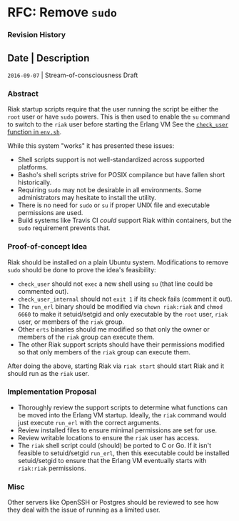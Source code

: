 # RFC: Remove `sudo`

### Revision History

Date         | Description
--------------------------------------------
`2016-09-07` | Stream-of-consciousness Draft

### Abstract

Riak startup scripts require that the user running the script be either the `root` user or have `sudo` powers. This is then used to enable the `su` command to switch to the `riak` user before starting the Erlang VM See the [`check_user` function in `env.sh`](https://github.com/basho/node_package/blob/develop/priv/base/env.sh#L220-L248).

While this system "works" it has presented these issues:

* Shell scripts support is not well-standardized across supported platforms.
* Basho's shell scripts strive for POSIX compilance but have fallen short historically.
* Requiring `sudo` may not be desirable in all environments. Some administrators may hesitate to install the utility.
* There is no need for `sudo` or `su` if proper UNIX file and executable permissions are used.
* Build systems like Travis CI *could* support Riak within containers, but the `sudo` requirement prevents that.

### Proof-of-concept Idea

Riak should be installed on a plain Ubuntu system. Modifications to remove `sudo` should be done to prove the idea's feasibility:

* `check_user` should not `exec` a new shell using `su` (that line could be commented out).
* `check_user_internal` should not `exit 1` if its check fails (comment it out).
* The `run_erl` binary should be modified via `chown riak:riak` and `chmod 6660` to make it setuid/setgid and only executable by the `root` user, `riak` user, or members of the `riak` group.
* Other `erts` binaries should me modified so that only the owner or members of the `riak` group can execute them.
* The other Riak support scripts should have their permissions modified so that only members of the `riak` group can execute them.

After doing the above, starting Riak via `riak start` should start Riak and it should run as the `riak` user.

### Implementation Proposal

* Thoroughly review the support scripts to determine what functions can be moved into the Erlang VM startup. Ideally, the `riak` command would just execute `run_erl` with the correct arguments.
* Review installed files to ensure minimal permissions are set for use.
* Review writable locations to ensure the `riak` user has access.
* The `riak` shell script could (should) be ported to C or Go. If it isn't feasible to setuid/setgid `run_erl`, then this executable could be installed setuid/setgid to ensure that the Erlang VM eventually starts with `riak:riak` permissions.

### Misc

Other servers like OpenSSH or Postgres should be reviewed to see how they deal with the issue of running as a limited user.
